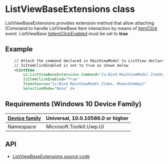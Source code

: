 # ListViewBaseExtensions class

ListViewBaseExtensions provides extension method that allow attaching ICommand to handle ListViewBase Item interaction by means of [ItemClick](https://msdn.microsoft.com/en-us/library/windows/apps/windows.ui.xaml.controls.listviewbase.itemclick.aspx) event. 
ListViewBase [IsItemClickEnabled](https://msdn.microsoft.com/en-us/library/windows/apps/windows.ui.xaml.controls.listviewbase.isitemclickenabled.aspx) must be set to **true**



## Example

```xml
    // Attach the command declared in MainViewModel to ListView declared in XAML
    // IsItemClickEnabled is set to true as shown below
    <ListView
        ui:ListViewBaseExtensions.Command="{x:Bind MainViewModel.ItemSelectedCommand, Mode=OneWay}"
        IsItemClickEnabled="True"
        ItemsSource="{x:Bind MainViewModel.Items, Mode=OneWay}"
        SelectionMode="None" />
```

## Requirements (Windows 10 Device Family)

| [Device family](http://go.microsoft.com/fwlink/p/?LinkID=526370) | Universal, 10.0.10586.0 or higher |
| --- | --- |
| Namespace | Microsoft.Toolkit.Uwp.UI |

## API

* [ListViewBaseExtensions source code](https://github.com/Microsoft/UWPCommunityToolkit/blob/dev/Microsoft.Toolkit.Uwp.UI/Extensions/ListViewBaseExtensions.cs)

